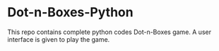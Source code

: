 # Dot-n-Boxes-Python
This repo contains complete python codes Dot-n-Boxes game. A user interface is given to play the game.
